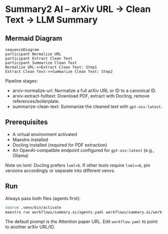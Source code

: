 # Summary2 AI – arXiv URL → Clean Text → LLM Summary

## Mermaid Diagram

<!-- MERMAID_START -->
```mermaid
sequenceDiagram
participant Normalize URL
participant Extract Clean Text
participant Summarize Clean Text
Normalize URL->>Extract Clean Text: Step1
Extract Clean Text->>Summarize Clean Text: Step2
```
<!-- MERMAID_END -->

Pipeline stages:
- arxiv-normalize-url: Normalize a full arXiv URL or ID to a canonical ID.
- arxiv-extract-fulltext: Download PDF, extract with Docling, remove references/boilerplate.
- summarize-clean-text: Summarize the cleaned text with `gpt-oss:latest`.

## Prerequisites

- A virtual environment activated
- Maestro installed
- Docling installed (required for PDF extraction)
- An OpenAI-compatible endpoint configured for `gpt-oss:latest` (e.g., Ollama)

Note on lxml: Docling prefers `lxml<6`. If other tools require `lxml>=6`, pin versions accordingly or separate into different venvs.

## Run

Always pass both files (agents first):

```bash
source .venv/bin/activate
maestro run workflows/summary.ai/agents.yaml workflows/summary.ai/workflow.yaml
```

The default prompt is the Attention paper URL. Edit `workflow.yaml` to point to another arXiv URL/ID.